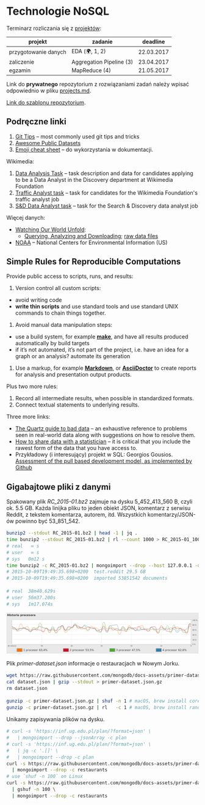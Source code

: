 # Technologie NoSQL

Terminarz rozliczania się z [projektów](http://wbzyl.inf.ug.edu.pl/nosql/zadania):

| projekt              | zadanie                    | deadline    |
|----------------------|----------------------------|-------------|
| przygotowanie danych | EDA (:earth_africa:, 1, 2) | 22.03.2017  |
| zaliczenie           | Aggregation Pipeline (3)   | 23.04.2017  |
| egzamin              | MapReduce (4)              | 21.05.2017  |

Link do **prywatnego** repozytorium z rozwiązaniami zadań należy wpisać odpowiednio
w pliku [projects.md](projects.md).

[Link do szablonu repozytorium](https://github.com/egzamin/solutions-nosql).


## Podręczne linki

1. [Git Tips](https://github.com/git-tips/tips) – most commonly used git tips and tricks
1. [Awesome Public Datasets](https://github.com/caesar0301/awesome-public-datasets)
1. [Emoji cheat sheet](http://www.webpagefx.com/tools/emoji-cheat-sheet) –
  do wykorzystania w dokumentacji.

Wikimedia:

1. [Data Analysis Task](https://github.com/wikimedia-research/Discovery-Hiring-Analyst-2016) –
  task description and data for candidates applying to be a Data Analyst
  in the Discovery department at Wikimedia Foundation
1. [Traffic Analyst task](https://github.com/wikimedia-research/traffic_task) –
  task for candidates for the Wikimedia Foundation's traffic analyst job
1. [S&D Data Analyst task](https://github.com/wikimedia-research/search_task) –
  task for the Search & Discovery data analyst job


Więcej danych:

* [Watching Our World Unfold](http://www.gdeltproject.org):
  - [Querying, Analyzing and Downloading](http://www.gdeltproject.org/data.html);
    [raw data files](http://www.gdeltproject.org/data.html)
* [NOAA](https://www.ncdc.noaa.gov/data-access) –
  National Centers for Environmental Information (US)


## Simple Rules for Reproducible Computations

Provide public access to scripts, runs, and results:

1. Version control all custom scripts:
  - avoid writing code
  - **write thin scripts** and use standard tools and use standard UNIX
    commands to chain things together.
1. Avoid manual data manipulation steps:
  - use a build system, for example [**make**](http://bost.ocks.org/mike/make/),
    and have all results produced automatically by build targets
  - if it’s not automated, it’s not part of the project,
    i.e. have an idea for a graph or an analysis?
    automate its generation
1. Use a markup, for example
   [**Markdown**](http://daringfireball.net/projects/markdown/syntax), or
   [**AsciiDoctor**](http://asciidoctor.org)
   to create reports for analysis and presentation output products.

Plus two more rules:

1. Record all intermediate results, when possible in standardized formats.
1. Connect textual statements to underlying results.

Three more links:

* [The Quartz guide to bad data](https://github.com/Quartz/bad-data-guide) –
  an exhaustive reference to problems seen in real-world data along
  with suggestions on how to resolve them.
* [How to share data with a statistician](https://github.com/jtleek/datasharing) –
  it is critical that you include the rawest form of the data that you have access to.
* Przykładowy (i interesujący) projekt w SQL:
  Georgios Gousios.
  [Assessment of the pull based development model, as implemented by Github](https://github.com/gousiosg/pullreqs)


## Gigabajtowe pliki z danymi

Spakowany plik _RC_2015-01.bz2_ zajmuje na dysku 5_452_413_560 B,
czyli ok. 5.5 GB. Każda linijka pliku to jeden obiekt JSON, komentarz
z serwisu Reddit, z tekstem komentarza, autorem, itd.
Wszystkich komentarzy/JSON-ów powinno być 53_851_542.

```bash
bunzip2 --stdout RC_2015-01.bz2 | head -1 | jq .
time bunzip2 --stdout RC_2015-01.bz2 | rl --count 1000 > RC_2015-01_1000.json
# real   ∞ s
# user   ∞ s
# sys	0m12 s
time bunzip2 -c RC_2015-01.bz2 | mongoimport --drop --host 127.0.0.1 -d test -c reddit
# 2015-10-09T19:49:35.698+0200	test.reddit	29.5 GB
# 2015-10-09T19:49:35.698+0200	imported 53851542 documents

# real  38m40.629s
# user  56m37.200s
# sys   1m17.074s
```

![RC mongoimport](images/RC_mongoimport_WiredTiger.png)


Plik _primer-dataset.json_ informacje o restauracjach w Nowym Jorku.

```bash
wget https://raw.githubusercontent.com/mongodb/docs-assets/primer-dataset/primer-dataset.json
cat dataset.json | gzip --stdout > primer-dataset.json.gz
rm dataset.json

gunzip -c primer-dataset.json.gz | shuf -n 1 # macOS, brew install coreutils (gshuf)
gunzip -c primer-dataset.json.gz | rl   -c 1 # macOS, brew install randomize-lines
```

Unikamy zapisywania plików na dysku.

```bash
# curl -s 'https://inf.ug.edu.pl/plan/?format=json' \
#   | mongoimport --drop --jsonArray -c plan
# curl -s 'https://inf.ug.edu.pl/plan/?format=json' \
#   | jq -c '.[]' \
#   | mongoimport --drop -c plan
curl -s https://raw.githubusercontent.com/mongodb/docs-assets/primer-dataset/primer-dataset.json \
  | mongoimport --drop -c restaurants
# use `shuf -n 100` on Linux
curl -s https://raw.githubusercontent.com/mongodb/docs-assets/primer-dataset/primer-dataset.json \
  | gshuf -n 100 \
  | mongoimport --drop -c restaurants
```

